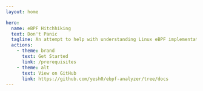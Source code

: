 ```yaml
---
layout: home

hero:
  name: eBPF Hitchhiking
  text: Don't Panic
  tagline: An attempt to help with understanding Linux eBPF implementation and rolling your own
  actions:
    - theme: brand
      text: Get Started
      link: /prerequisites
    - theme: alt
      text: View on GitHub
      link: https://github.com/yesh0/ebpf-analyzer/tree/docs
---
```

